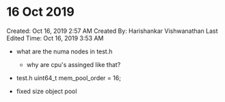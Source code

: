 # 16 Oct 2019

Created: Oct 16, 2019 2:57 AM
Created By: Harishankar Vishwanathan
Last Edited Time: Oct 16, 2019 3:53 AM

- what are the numa nodes in test.h
    - why are cpu's assinged like that?

- test.h uint64_t mem_pool_order = 16;
- fixed size object pool
